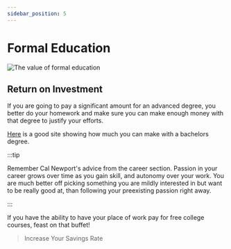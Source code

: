 ```yaml
---
sidebar_position: 5
---
```


# Formal Education

![The value of formal education](/img/education-meme.svg)

## Return on Investment

If you are going to pay a significant amount for an advanced degree, you better do your homework and make sure you can make enough money with that degree to justify your efforts.

[Here](https://www.payscale.com/college-salary-report/majors-that-pay-you-back/bachelors) is a good site showing how much you can make with a bachelors degree. 

:::tip

Remember Cal Newport's advice from the career section. Passion in your career grows over time as you gain skill, and autonomy over your work. You are much better off picking something you are mildly interested in but want to be really good at, than following your preexisting passion right away.

:::

If you have the ability to have your place of work pay for free college courses, feast on that buffet!

>Increase Your Savings Rate